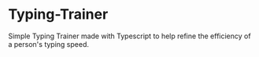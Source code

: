 # Typing-Trainer
Simple Typing Trainer made with Typescript to help refine the efficiency of a person's typing speed.
